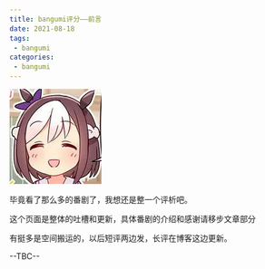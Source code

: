 ```yaml
---
title: bangumi评分——前言
date: 2021-08-18
tags:
 - bangumi
categories:
 - bangumi
---
```

![4](./img/4.png)

毕竟看了那么多的番剧了，我想还是整一个评析吧。

这个页面是整体的吐槽和更新，具体番剧的介绍和感谢请移步文章部分

有挺多是空间搬运的，以后短评两边发，长评在博客这边更新。



--TBC--